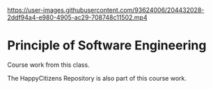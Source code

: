https://user-images.githubusercontent.com/93624006/204432028-2ddf94a4-e980-4905-ac29-708748c11502.mp4

# Principle of Software Engineering

Course work from this class.

The HappyCitizens Repository is also part of this course work.

